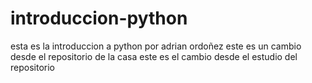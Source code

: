 # introduccion-python
esta es la introduccion a python por adrian ordoñez
este es un cambio desde el repositorio de la casa
este es el cambio desde el estudio del repositorio